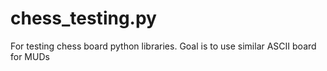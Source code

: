 # chess_testing.py
For testing chess board python libraries. Goal is to use similar ASCII board for MUDs
